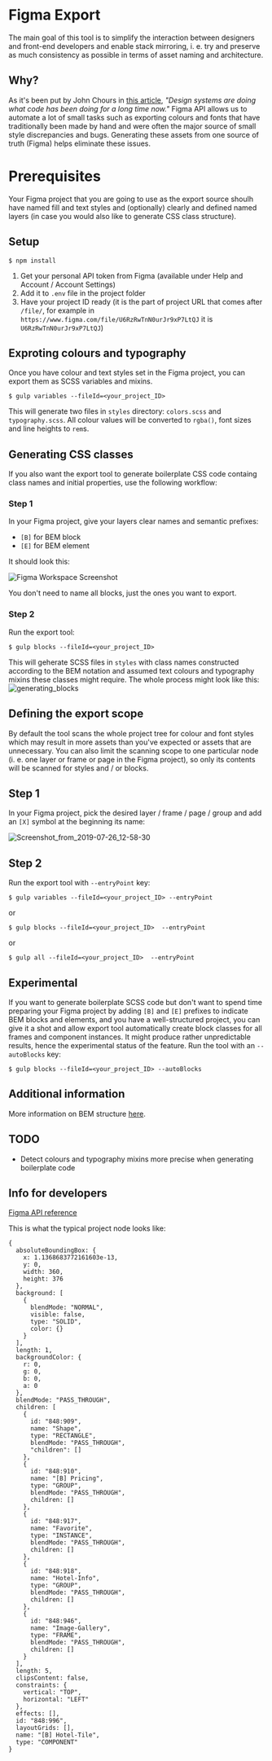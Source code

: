 # Figma Export
The main goal of this tool is to simplify the interaction between designers and front-end developers and enable stack mirroring, i. e. try and preserve as much consistency as possible in terms of asset naming and architecture.

## Why?
As it's been put by John Chours in [this article](https://www.designsystems.com/stack-mirroring-designing-for-code-and-coding-for-design/), *"Design systems are doing what code has been doing for a long time now."* Figma API allows us to automate a lot of small tasks such as exporting colours and fonts that have traditionally been made by hand and were often the major source of small style discrepancies and bugs. Generating these assets from one source of truth (Figma) helps eliminate these issues.

# Prerequisites
Your Figma project that you are going to use as the export source shoulh have named fill and text styles and (optionally) clearly and defined named layers (in case you would also like to generate CSS class structure).

## Setup
```
$ npm install
```

1. Get your personal API token from Figma (available under Help and Account / Account Settings)
2. Add it to `.env` file in the project folder
3. Have your project ID ready (it is the part of project URL that comes after `/file/`, for example in `https://www.figma.com/file/U6RzRwTnN0urJr9xP7LtQJ` it is `U6RzRwTnN0urJr9xP7LtQJ`)

## Exproting colours and typography
Once you have colour and text styles set in the Figma project, you can export them as SCSS variables and mixins.

```
$ gulp variables --fileId=<your_project_ID>
```

This will generate two files in `styles` directory: `colors.scss` and `typography.scss`. All colour values will be converted to `rgba()`, font sizes and line heights to `rem`s.

## Generating CSS classes
If you also want the export tool to generate boilerplate CSS code containg class names and initial properties, use the following workflow:

### Step 1
In your Figma project, give your layers clear names and semantic prefixes:
* `[B]` for BEM block
* `[E]` for BEM element

It should look this:

![Figma Workspace Screenshot](/uploads/3012f6c66969a509572abd8c7b35d6b5/Screenshot_from_2019-05-31_17-59-15.png)

You don't need to name all blocks, just the ones you want to export.

### Step 2
Run the export tool:

```
$ gulp blocks --fileId=<your_project_ID>
```

This will geherate SCSS files in `styles` with class names constructed according to the BEM notation and assumed text colours and typography mixins these classes might require. The whole process might look like this:
![generating_blocks](/uploads/367b5d275849748cbc678bc5727d0831/generating_blocks.gif)

## Defining the export scope
By default the tool scans the whole project tree for colour and font styles which may result in more assets than you've expected or assets that are unnecessary. You can also limit the scanning scope to one particular node (i. e. one layer or frame or page in the Figma project), so only its contents will be scanned for styles and / or blocks.

## Step 1
In your Figma project, pick the desired layer / frame / page / group and add an `[X]` symbol at the beginning its name:

![Screenshot_from_2019-07-26_12-58-30](/uploads/351f86bce657db77a3ef73e77ad80016/Screenshot_from_2019-07-26_12-58-30.png)

## Step 2
Run the export tool with `--entryPoint` key:

```
$ gulp variables --fileId=<your_project_ID> --entryPoint
```

or

```
$ gulp blocks --fileId=<your_project_ID>  --entryPoint
```

or

```
$ gulp all --fileId=<your_project_ID>  --entryPoint
```

## Experimental
If you want to generate boilerplate SCSS code but don't want to spend time preparing your Figma project by adding `[B]` and `[E]` prefixes to indicate BEM blocks and elements, and you have a well-structured project, you can give it a shot and allow export tool automatically create block classes for all frames and component instances. It might produce rather unpredictable results, hence the experimental status of the feature. Run the tool with an `--autoBlocks` key:

```
$ gulp blocks --fileId=<your_project_ID> --autoBlocks
```

## Additional information
More information on BEM structure [here](https://gitlab.l.invia.lan/lighthouse/documentation/blob/master/development_guide/src/02_frontend.adoc).

## TODO
* Detect colours and typography mixins more precise when generating boilerplate code

## Info for developers
[Figma API reference](https://www.figma.com/developers/docs)

This is what the typical project node looks like:

```
{
  absoluteBoundingBox: {
    x: 1.1368683772161603e-13,
    y: 0,
    width: 360,
    height: 376
  },
  background: [
    {
      blendMode: "NORMAL",
      visible: false,
      type: "SOLID",
      color: {}
    }
  ],
  length: 1,
  backgroundColor: {
    r: 0,
    g: 0,
    b: 0,
    a: 0
  },
  blendMode: "PASS_THROUGH",
  children: [
    {
      id: "848:909",
      name: "Shape",
      type: "RECTANGLE",
      blendMode: "PASS_THROUGH",
      "children": []
    },
    {
      id: "848:910",
      name: "[B] Pricing",
      type: "GROUP",
      blendMode: "PASS_THROUGH",
      children: []
    },
    {
      id: "848:917",
      name: "Favorite",
      type: "INSTANCE",
      blendMode: "PASS_THROUGH",
      children: []
    },
    {
      id: "848:918",
      name: "Hotel-Info",
      type: "GROUP",
      blendMode: "PASS_THROUGH",
      children: []
    },
    {
      id: "848:946",
      name: "Image-Gallery",
      type: "FRAME",
      blendMode: "PASS_THROUGH",
      children: []
    }
  ],
  length: 5,
  clipsContent: false,
  constraints: {
    vertical: "TOP",
    horizontal: "LEFT"
  },
  effects: [],
  id: "848:996",
  layoutGrids: [],
  name: "[B] Hotel-Tile",
  type: "COMPONENT"
}
```